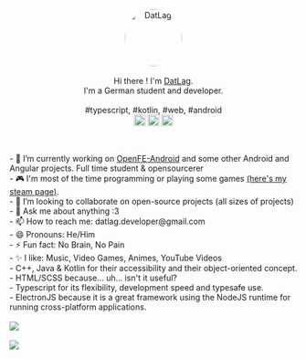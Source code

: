 <div style="text-align: center !important">
    <p align="center" style="text-align: center !important">
      <a href="https://github.com/DatL4g">
      <img align="center" alt="DatLag" style="width: 100px; height: 100px; border-radius: 50%;" src="https://avatars2.githubusercontent.com/u/46448715?s=100&v=4"></a>
      <br>
      <br>
      Hi there ! I'm <a href="https://github.com/DatL4g">DatLag</a>.
      <br>
      I'm a German student and developer.
      <br>
      <br>
      #typescript, #kotlin, #web, #android
      <br>
      <a href="https://twitter.com/DatL4g" target="blank"><img align="center" src="https://cdn.jsdelivr.net/npm/simple-icons@3.0.1/icons/twitter.svg" alt="DatLag" height="20" width="20" style="height: 20px; width: 20px;"></a>
      <a href="https://datlag-page.web.app/" target="blank"><img align="center" src="https://cdn.jsdelivr.net/npm/simple-icons@3.0.1/icons/webstorm.svg" alt="DatLag" height="20" width="20" style="height: 20px; width: 20px;"></a>
      <a href="https://www.youtube.com/channel/UCvLoSNSC2KUvXAgLqd-bzyQ" target="blank"><img align="center" src="https://cdn.jsdelivr.net/npm/simple-icons@3.0.1/icons/youtube.svg" alt="DatLag" height="20" width="20" style="height: 20px; width: 20px;"></a>
      <br>
      <br>
    </p>
</div>
<p>
  <br>
- 🔭 I’m currently working on <a href="https://github.com/DATL4G/OpenFE-Android">OpenFE-Android</a> and some other Android and Angular projects. Full time student & opensourcerer
<br>
- 🎮 I'm most of the time programming or playing some games <a href="https://steamcommunity.com/id/datl4g/">(here's my steam page)</a>.
<br>
- 👯 I’m looking to collaborate on open-source projects (all sizes of projects)
<br>
- 💬 Ask me about anything :3
<br>
- 📫 How to reach me: datlag.developer@gmail.com
<br>
- 😄 Pronouns: He/Him
<br>
- ⚡ Fun fact: No Brain, No Pain
<br>
- ✨ I like: Music, Video Games, Animes, YouTube Videos
<br>
- C++, Java & Kotlin for their accessibility and their object-oriented concept.
<br>
- HTML/SCSS because... uh... isn't it useful?
<br>
- Typescript for its flexibility, development speed and typesafe use.
<br>
- ElectronJS because it is a great framework using the NodeJS runtime for running cross-platform applications.
<br>
<br>
<img align="center" src="https://github-readme-stats.vercel.app/api?username=DatL4g&theme=dracula&show_icons=true&custom_title=DatLag%27s%20GitHub%20stats">
<br>
<br>
<img align="center" src="https://github-readme-stats.vercel.app/api/top-langs/?username=DatL4g&layout=compact&theme=dracula">
<br>
<br>
</p>
